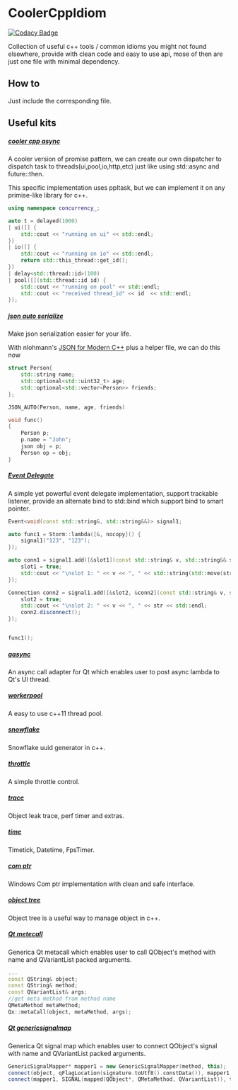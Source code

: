 CoolerCppIdiom
=======

[![Codacy Badge](https://api.codacy.com/project/badge/Grade/da1719248d20475e91623887977f9f54)](https://www.codacy.com/app/hiitiger/CoolerCppIdiom?utm_source=github.com&amp;utm_medium=referral&amp;utm_content=hiitiger/CoolerCppIdiom&amp;utm_campaign=Badge_Grade)

Collection of useful c++ tools / common idioms you might not found elsewhere, provide with clean code and easy to use api, mose of then are just one file with minimal dependency.


## How to

Just include the corresponding file.

## Useful kits

##### [cooler cpp async](https://github.com/hiitiger/CoolerCppIdiom/blob/master/adapter/ppl/appasync.h)
A cooler version of promise pattern, we can create our own dispatcher to dispatch task to threads(ui,pool,io,http,etc) just like using std::async and future<T>::then.

This specific implementation uses ppltask, but we can implement it on any primise-like library for c++.

```c++
using namespace concurrency_;

auto t = delayed(1000)
| ui([] {
    std::cout << "running on ui" << std::endl;
})
| io([] {
    std::cout << "running on io" << std::endl;
    return std::this_thread::get_id();
})
| delay<std::thread::id>(100)
| pool([](std::thread::id id) {
    std::cout << "running on pool" << std::endl;
    std::cout << "received thread_id" << id  << std::endl;
});

```

##### [json auto serialize](https://github.com/hiitiger/CoolerCppIdiom/blob/master/json/json_auto.h)

Make json serialization easier for your life.

With nlohmann's [JSON for Modern C++](https://github.com/nlohmann/json) plus a helper file, we can do this now

```c++
struct Person{
    std::string name;
    std::optional<std::uint32_t> age;
    std::optional<std::vector<Person>> friends;
};

JSON_AUTO(Person, name, age, friends)

void func()
{
    Person p;
    p.name = "John";
    json obj = p;
    Person op = obj;
}
```

##### [Event Delegate](https://github.com/hiitiger/CoolerCppIdiom/blob/master/object/event.h)
A simple yet powerful event delegate implementation, support trackable listener, provide an alternate bind to std::bind which support bind to smart pointer.

```c++
Event<void(const std::string&, std::string&&)> signal1;

auto func1 = Storm::lambda([&, nocopy]() {
    signal1("123", "123");
});

auto conn1 = signal1.add([&slot1](const std::string& v, std::string&& str){
    slot1 = true;
    std::cout << "\nslot 1: " << v << ", " << std::string(std::move(str)) << std::endl;
});

Connection conn2 = signal1.add([&slot2, &conn2](const std::string& v, std::string&& str) {
    slot2 = true;
    std::cout << "\nslot 2: " << v << ", " << str << std::endl;
    conn2.disconnect();
});


func1();
```

##### [qasync](https://github.com/hiitiger/CoolerCppIdiom/blob/master/adapter/qt/qasync.h)
An async call adapter for Qt which enables user to post async lambda to Qt's UI thread.

##### [workerpool](https://github.com/hiitiger/CoolerCppIdiom/blob/master/thread/workerpool.h)
A easy to use c++11 thread pool.

##### [snowflake](https://github.com/hiitiger/CoolerCppIdiom/blob/master/tool/snowflake.h)
Snowflake uuid generator in c++.

##### [throttle](https://github.com/hiitiger/CoolerCppIdiom/blob/master/tool/throttle.h)
A simple throttle control.

##### [trace](https://github.com/hiitiger/CoolerCppIdiom/tree/master/trace)
Object leak trace, perf timer and extras.

##### [time](https://github.com/hiitiger/CoolerCppIdiom/tree/master/time)
Timetick, Datetime, FpsTimer.

##### [com ptr](https://github.com/hiitiger/CoolerCppIdiom/blob/master/object/comptr.h)
Windows Com ptr implementation with clean and safe interface.

##### [object tree](https://github.com/hiitiger/CoolerCppIdiom/blob/master/object/objecttree.h)
Object tree is a useful way to manage object in c++.

##### [Qt metecall](https://github.com/hiitiger/CoolerCppIdiom/blob/master/adapter/qt/metacall.h)
Generica Qt metacall which enables user to call QObject's method with name and QVariantList packed arguments.

```c++
...
const QString& object;
const QString& method; 
const QVariantList& args;
//get meta method from method name
QMetaMethod metaMethod;
Qx::metaCall(object, metaMethod, args);

```

##### [Qt genericsignalmap](https://github.com/hiitiger/CoolerCppIdiom/blob/master/adapter/qt/genericsignalmap.h)
Generica Qt signal map which enables user to connect QObject's signal with name and QVariantList packed arguments.

```c++
GenericSignalMapper* mapper1 = new GenericSignalMapper(method, this);
connect(object, qFlagLocation(signature.toUtf8().constData()), mapper1, SLOT(mapSlot()));
connect(mapper1, SIGNAL(mapped(QObject*, QMetaMethod, QVariantList)), this, SLOT(onGenericSignal(QObject*, QMetaMethod, QVariantList)));

```
